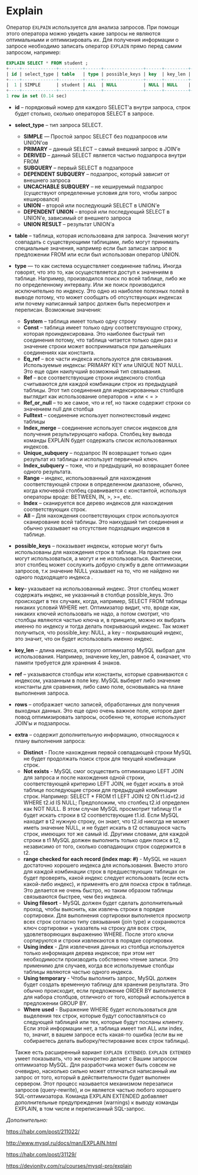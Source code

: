 # Explain

Оператор `EXLPAIN` используется для анализа запросов. При помощи этого оператора можно увидеть какие запросы не являются оптимальными и оптимизировать их. Для получения информации о запросе необходимо записать оператор `EXPLAIN` прямо перед самим запросом, например:

```sql
EXPLAIN SELECT * FROM student ;
+----+-------------+---------+------+---------------+------+---------+------+------+-------+
| id | select_type | table   | type | possible_keys | key  | key_len | ref  | rows | Extra |
+----+-------------+---------+------+---------------+------+---------+------+------+-------+
|  1 | SIMPLE      | student | ALL  | NULL          | NULL | NULL    | NULL |    8 | NULL  |
+----+-------------+---------+------+---------------+------+---------+------+------+-------+
1 row in set (0.14 sec)
```

- **id** – порядковый номер для каждого SELECT’а внутри запроса, строк будет столько, сколько операторов SELECT в запросе.

- **select_type** – тип запроса SELECT.

  - **SIMPLE** — Простой запрос SELECT без подзапросов или UNION’ов
  - **PRIMARY** – данный SELECT – самый внешний запрос в JOIN’е
  - **DERIVED** – данный SELECT является частью подзапроса внутри FROM
  - **SUBQUERY** – первый SELECT в подзапросе
  - **DEPENDENT SUBQUERY** – подзапрос, который зависит от внешнего запроса
  - **UNCACHABLE SUBQUERY** – не кешируемый подзапрос (существуют определенные условия для того, чтобы запрос кешировался)
  - **UNION** – второй или последующий SELECT в UNION’е
  - **DEPENDENT UNION** – второй или последующий SELECT в UNION’е, зависимый от внешнего запроса
  - **UNION RESULT** – результат UNION’а

- **table** – таблица, которая использована для запроса. Значения могут совпадать с существующими таблицами, либо могут принимать специальные значения, например <derived> если был записан запрос в предложении FROM или <union> если был использован оператор UNION.

- **type** —  то как система осуществляет соединение таблиц. Иногда говорят, что это то, как осуществляется доступ к значениям в таблице. Например, производился поиск по всей таблице, либо же по определенному интервалу. Или же поиск производился исключительно по индексу. Это одно из наиболее полезных полей в выводе потому, что может сообщать об отсутствующих индексах или почему написанный запрос должен быть пересмотрен и переписан. Возможные значения:

  - **System** – таблица имеет только одну строку
  - **Const** – таблица имеет только одну соответствующую строку, которая проиндексирована. Это наиболее быстрый тип соединения потому, что таблица читается только один раз и значение строки может восприниматься при дальнейших соединениях   как константа.
  - **Eq_ref** – все части индекса используются для связывания. Используемые индексы: PRIMARY KEY или UNIQUE NOT NULL. Это еще один наилучший возможный тип связывания.
  - **Ref** – все соответствующие строки индексного столбца считываются для каждой комбинации строк из предыдущей таблицы. Этот тип соединения для индексированных столбцов выглядит как использование операторов = или < = >
  - **Ref_or_null** – то же самое, что и ref, но также содержит строки со значением null для столбца
  - **Fulltext** – соединение использует полнотекстовый индекс таблицы
  - **Index_merge** – соединение использует список индексов для получения результирующего набора. Столбец key вывода команды EXPLAIN будет содержать список использованных индексов.
  - **Unique_subquery** – подзапрос IN возвращает только один результат из таблицы и использует первичный ключ.
  - **Index_subquery** – тоже, что и предыдущий, но возвращает более одного результата.
  - **Range** – индекс, использованный для нахождения соответствующей строки в определенном диапазоне, обычно, когда ключевой столбец сравнивается с константой, используя операторы вроде: BETWEEN, IN, >, >=, etc.
  - **Index** – сканируется все дерево индексов для нахождения соответствующих строк.
  - **All** – Для нахождения соответствующих строк используются сканирование всей таблицы. Это наихудший тип соединения и обычно указывает на отсутствие подходящих индексов в таблице.

- **possible_keys** – показывает индексы, которые могут быть использованы для нахождения строк в таблице. На практике они могут использоваться, а могут и не использоваться. Фактически, этот столбец может сослужить добрую службу в деле оптимизации запросов, т.к значение NULL указывает на то, что не найдено ни одного подходящего индекса .

- **key**– указывает на использованный индекс. Этот столбец может содержать индекс, не указанный в столбце possible_keys. Это происходит в тех случаях, когда, например, SELECT FROM таблицы никаких условий WHERE нет. Оптимизатор видит, что, вроде как, никаких ключей использовать не надо, а потом смотрит, что столбцы являются частью ключа и, в принципе, можно их выбрать именно по индексу и тогда делать покрывающий индекс. Так может получиться, что possible_key: NULL, а key – покрывающий индекс, это значит, что он будет использовать именно индекс.

- **key_len** – длина индекса, которую оптимизатор MySQL выбрал для использования. Например, значение key_len, равное 4, означает, что памяти требуется для хранения 4 знаков.

- **ref** – указываются столбцы или константы, которые сравниваются с индексом, указанным в поле key. MySQL выберет либо значение константы для сравнения, либо само поле, основываясь на плане выполнения запроса.

- **rows** – отображает число записей, обработанных для получения выходных данных. Это еще одно очень важное поле, которое дает повод оптимизировать запросы, особенно те, которые используют JOIN’ы и подзапросы.

- **extra** – содержит дополнительную информацию, относящуюся к плану выполнения запроса:

  - **Distinct** - После нахождения первой совпадающей строки MySQL не будет продолжать поиск строк для текущей комбинации строк.
  - **Not exists** -  MySQL смог осуществить оптимизацию LEFT JOIN для запроса и после нахождения одной строки, соответствующей критерию LEFT JOIN, не будет искать в этой таблице последующие строки для предыдущей комбинации строк. Например: SELECT * FROM t1 LEFT JOIN t2 ON t1.id=t2.id WHERE t2.id IS NULL; Предположим, что столбец t2.id определен как NOT NULL. В этом случае MySQL просмотрит таблицу t1 и будет искать строки в t2 соответствующие t1.id. Если MySQL находит в t2 нужную строку, он знает, что t2.id никогда не может иметь значение NULL, и не будет искать в t2 оставшуюся часть строк, имеющих тот же самый id. Другими словами, для каждой строки в t1 MySQL должен выполнить только один поиск в t2, независимо от того, сколько совпадающих строк содержится в t2.
  - **range checked for each record (index map: #)** - MySQL не нашел достаточно хорошего индекса для использования. Вместо этого для каждой комбинации строк в предшествующих таблицах он будет проверять, какой индекс следует использовать (если есть какой-либо индекс), и применять его для поиска строк в таблице. Это делается не очень быстро, но таким образом таблицы связываются быстрее, чем без индекса.
  - **Using filesort** - MySQL должен будет сделать дополнительный проход, чтобы выяснить, как извлечь строки в порядке сортировки. Для выполнения сортировки выполняется просмотр всех строк согласно типу связывания (join type) и сохраняются ключ сортировки + указатель на строку для всех строк, удовлетворяющих выражению WHERE. После этого ключи сортируются и строки извлекаются в порядке сортировки.
  - **Using index** - Для извлечения данных из столбца используется только информация дерева индексов; при этом нет необходимости производить собственно чтение записи. Это применимо для случаев, когда все используемые столбцы таблицы являются частью одного индекса.
  - **Using temporary** - Чтобы выполнить запрос, MySQL должен будет создать временную таблицу для хранения результата. Это обычно происходит, если предложение ORDER BY выполняется для набора столбцов, отличного от того, который используется в предложении GROUP BY.
  - **Where used** - Выражение WHERE будет использоваться для выделения тех строк, которые будут сопоставляться со следующей таблицей или тех, которые будут посланы клиенту. Если этой информации нет, а таблица имеет тип ALL или index, то, значит, в вашем запросе есть какая-то ошибка (если вы не собираетесь делать выборку/тестирование всех строк таблицы).



  Также есть расширенный вариант `EXPLAIN EXTENDED`. `EXPLAIN EXTENDED` умеет показывать, что же конкретно делает с Вашим запросом оптимизатор MySQL. Для разработчика может быть совсем не очевидно, насколько сильно может отличаться написанный им запрос от того, который в действительности будет выполнен сервером. Этот процесс называется механизмом перезаписи запросов (query-rewrite), и он является частью любого хорошего SQL-оптимизатора. Команда EXPLAIN EXTENDED добавляет дополнительные предупреждения (warnings) к выводу команды EXPLAIN, в том числе и переписанный SQL-запрос. 



*Дополнительно:*

https://habr.com/post/211022/

http://www.mysql.ru/docs/man/EXPLAIN.html

https://habr.com/post/31129/

https://devionity.com/ru/courses/mysql-pro/explain